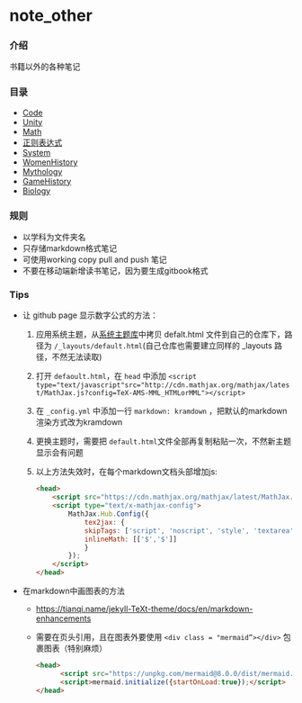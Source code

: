 # note_other
### 介绍

书籍以外的各种笔记

### 目录

- [Code](https://8ku.github.io/note_other/Code/summary)
- [Unity](https://8ku.github.io/note_other/Unity/summary)
- [Math](https://8ku.github.io/note_other/math/summary)
- [正则表达式](https://8ku.github.io/note_other/RegularExpression/summary)
- [System](https://8ku.github.io/note_other/System/summary)
- [WomenHistory](https://8ku.github.io/note_other/WomensHistory/summary)
- [Mythology](https://8ku.github.io/note_other/mythology/summary)
- [GameHistory](https://8ku.github.io/note_other/GameHistory/summary)
- [Biology](https://8ku.github.io/note_other/Biology/summary)



### 规则

- 以学科为文件夹名
- 只存储markdown格式笔记
- 可使用working copy pull and push 笔记
- 不要在移动端新增读书笔记，因为要生成gitbook格式

### Tips

- 让 github page 显示数字公式的方法：
  1. 应用系统主题，从[系统主题库](https://pages.github.com/themes/)中拷贝 defalt.html 文件到自己的仓库下，路径为 `/_layouts/default.html`(自己仓库也需要建立同样的 _layouts 路径，不然无法读取)
  
  2. 打开 `defaoult.html`，在 `head` 中添加 `<script type="text/javascript"src="http://cdn.mathjax.org/mathjax/latest/MathJax.js?config=TeX-AMS-MML_HTMLorMML"></script>`
  
  3. 在 `_config.yml` 中添加一行 `markdown: kramdown` ，把默认的markdown渲染方式改为kramdown
  
  4. 更换主题时，需要把 `default.html`文件全部再复制粘贴一次，不然新主题显示会有问题
  
  5. 以上方法失效时，在每个markdown文档头部增加js:
  
     ```html
     <head>
         <script src="https://cdn.mathjax.org/mathjax/latest/MathJax.js?config=TeX-AMS-MML_HTMLorMML" type="text/javascript"></script>
         <script type="text/x-mathjax-config">
             MathJax.Hub.Config({
                 tex2jax: {
                 skipTags: ['script', 'noscript', 'style', 'textarea', 'pre'],
                 inlineMath: [['$','$']]
                 }
             });
         </script>
     </head>
     ```
  
  
  
- 在markdown中画图表的方法
  
  - https://tianqi.name/jekyll-TeXt-theme/docs/en/markdown-enhancements
  
  - 需要在页头引用，且在图表外要使用 `<div class = "mermaid”></div>` 包裹图表（特别麻烦）
  
    ```html
    <head>
          <script src="https://unpkg.com/mermaid@8.0.0/dist/mermaid.min.js"></script>
          <script>mermaid.initialize({startOnLoad:true});</script>
    </head>
    ```
  
    


